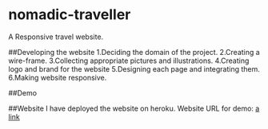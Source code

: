 # nomadic-traveller
A Responsive travel website.


##Developing the website
1.Deciding the domain of the project.
2.Creating a wire-frame.
3.Collecting appropriate pictures and illustrations.
4.Creating logo and brand for the website
5.Designing each page and integrating them.
6.Making website responsive.

##Demo
<a href= "https://youtu.be/gB6pvfoBTPY"></a>

##Website
I have deployed the website on heroku.
Website URL for demo: [a link](https://lnkd.in/gc-FfmF)
